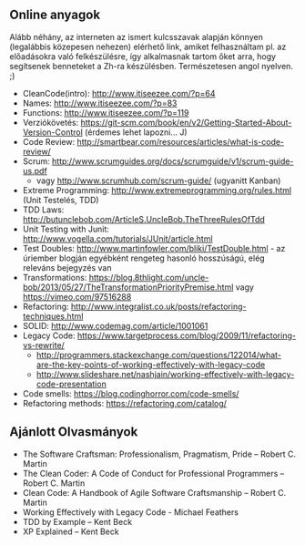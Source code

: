 ## Online anyagok

Alább néhány, az interneten az ismert kulcsszavak alapján könnyen (legalábbis közepesen nehezen) elérhető link, amiket felhasználtam pl. az előadásokra való felkészülésre, így alkalmasnak tartom őket arra, hogy segítsenek benneteket a Zh-ra készülésben. Természetesen angol nyelven. ;) 

- CleanCode(intro): http://www.itiseezee.com/?p=64
- Names: http://www.itiseezee.com/?p=83
- Functions: http://www.itiseezee.com/?p=119
- Verziókövetés: https://git-scm.com/book/en/v2/Getting-Started-About-Version-Control (érdemes lehet lapozni... J)
- Code Review: http://smartbear.com/resources/articles/what-is-code-review/
- Scrum: http://www.scrumguides.org/docs/scrumguide/v1/scrum-guide-us.pdf
    - vagy http://www.scrumhub.com/scrum-guide/ (ugyanitt Kanban)
- Extreme Programming: http://www.extremeprogramming.org/rules.html (Unit Testelés, TDD)
- TDD Laws: http://butunclebob.com/ArticleS.UncleBob.TheThreeRulesOfTdd
- Unit Testing with Junit: http://www.vogella.com/tutorials/JUnit/article.html
- Test Doubles: http://www.martinfowler.com/bliki/TestDouble.html - az úriember blogján egyébként rengeteg hasonló hosszúságú, elég releváns bejegyzés van
- Transformations: https://blog.8thlight.com/uncle-bob/2013/05/27/TheTransformationPriorityPremise.html vagy https://vimeo.com/97516288
- Refactoring: http://www.integralist.co.uk/posts/refactoring-techniques.html
- SOLID: http://www.codemag.com/article/1001061
- Legacy Code: https://www.targetprocess.com/blog/2009/11/refactoring-vs-rewrite/
    - http://programmers.stackexchange.com/questions/122014/what-are-the-key-points-of-working-effectively-with-legacy-code
    - http://www.slideshare.net/nashjain/working-effectively-with-legacy-code-presentation
- Code smells: https://blog.codinghorror.com/code-smells/
- Refactoring methods: https://refactoring.com/catalog/

## Ajánlott Olvasmányok 

- The Software Craftsman: Professionalism, Pragmatism, Pride – Robert C. Martin
- The Clean Coder: A Code of Conduct for Professional Programmers – Robert C. Martin
- Clean Code: A Handbook of Agile Software Craftsmanship – Robert C. Martin
- Working Effectively with Legacy Code - Michael Feathers
- TDD by Example – Kent Beck
- XP Explained – Kent Beck
